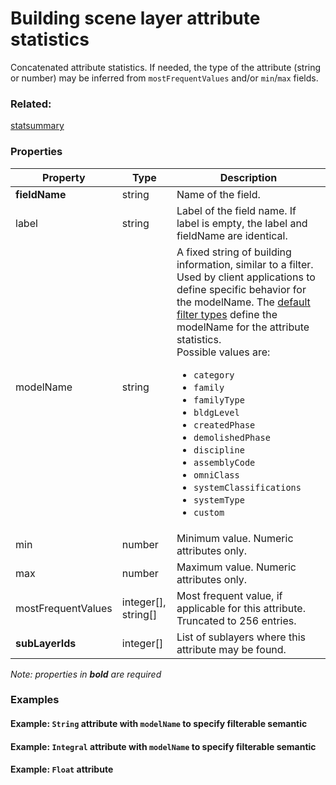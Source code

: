 # Building scene layer attribute statistics

Concatenated attribute statistics. If needed, the type of the attribute (string or number) may be inferred from `mostFrequentValues` and/or `min`/`max` fields.

### Related:

[statsummary](statsummary.md)
### Properties

| Property | Type | Description |
| --- | --- | --- |
| **fieldName** | string | Name of the field. |
| label | string | Label of the field name. If label is empty, the label and fieldName are identical. |
| modelName | string | A fixed string of building information, similar to a filter. Used by client applications to define specific behavior for the modelName. The [default filter types](description/defaultFilterTypes.bld.0106.md) define the modelName for the attribute statistics.<div>Possible values are:<ul><li>`category`</li><li>`family`</li><li>`familyType`</li><li>`bldgLevel`</li><li>`createdPhase`</li><li>`demolishedPhase`</li><li>`discipline`</li><li>`assemblyCode`</li><li>`omniClass`</li><li>`systemClassifications`</li><li>`systemType`</li><li>`custom`</li></ul></div> |
| min | number | Minimum value. Numeric attributes only. |
| max | number | Maximum value. Numeric attributes only. |
| mostFrequentValues | integer[], string[] | Most frequent value, if applicable for this attribute. Truncated to 256 entries. |
| **subLayerIds** | integer[] | List of sublayers where this attribute may be found. |

*Note: properties in **bold** are required*

### Examples 

#### Example: `String` attribute with `modelName` to specify filterable semantic 

#### Example: `Integral` attribute with `modelName` to specify filterable semantic  

#### Example: `Float` attribute 

